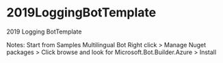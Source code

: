 # 2019LoggingBotTemplate
2019 Logging BotTemplate

Notes:
Start from Samples
Multilingual Bot
Right click > Manage Nuget packages > Click browse and look for Microsoft.Bot.Builder.Azure > Install
